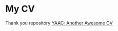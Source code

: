 # My CV

 Thank you repository [YAAC: Another Awesome CV](https://github.com/darwiin/yaac-another-awesome-cv) 
 